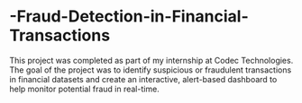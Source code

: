 # -Fraud-Detection-in-Financial-Transactions
This project was completed as part of my internship at Codec Technologies. The goal of the project was to identify suspicious or fraudulent transactions in financial datasets and create an interactive, alert-based dashboard to help monitor potential fraud in real-time.
